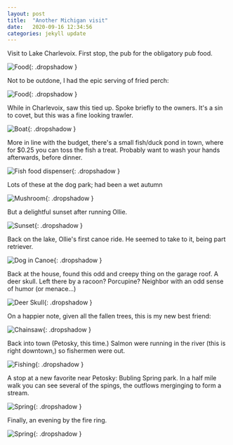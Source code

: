 ```yaml
---
layout: post
title:  "Another Michigan visit"
date:   2020-09-16 12:34:56
categories: jekyll update
---
```

Visit to Lake Charlevoix.  First stop, the pub for the obligatory pub food.

![Food](/images/2020-09-16-michigan/pub-food.jpeg){: .dropshadow }

Not to be outdone, I had the epic serving of fried perch:

![Food](/images/2020-09-16-michigan/perch.jpeg){: .dropshadow }

While in Charlevoix, saw this tied up.  Spoke briefly to the owners.  It's a sin to covet,
but this was a fine looking trawler.

![Boat](/images/2020-09-16-michigan/trawler.jpeg){: .dropshadow }

More in line with the budget, there's a small fish/duck pond in town, where for $0.25 you
can toss the fish a treat.  Probably want to wash your hands afterwards, before dinner.

![Fish food dispenser](/images/2020-09-16-michigan/fishfood.jpeg){: .dropshadow }

Lots of these at the dog park; had been a wet autumn

![Mushroom](/images/2020-09-16-michigan/mushroom.jpeg){: .dropshadow }

But a delightful sunset after running Ollie.

![Sunset](/images/2020-09-16-michigan/sunset.jpeg){: .dropshadow }

Back on the lake, Ollie's first canoe ride.  He seemed to take to it, being part retriever.

![Dog in Canoe](/images/2020-09-16-michigan/canoe.jpeg){: .dropshadow }

Back at the house, found this odd and creepy thing on the garage roof.  A deer skull.
Left there by a racoon?  Porcupine?  Neighbor with an odd sense of humor (or menace...)

![Deer Skull](/images/2020-09-16-michigan/creepy.jpeg){: .dropshadow }

On a happier note, given all the fallen trees, this is my new best friend:

![Chainsaw](/images/2020-09-16-michigan/chainsaw.jpeg){: .dropshadow }

Back into town (Petosky, this time.)  Salmon were running in the river (this is right downtown,)
so fishermen were out.

![Fishing](/images/2020-09-16-michigan/salmon.jpeg){: .dropshadow }

A stop at a new favorite near Petosky:  Bubling Spring park.  In a half mile walk you can see
several of the spings, the outflows merginging to form a stream.

![Spring](/images/2020-09-16-michigan/spring.jpeg){: .dropshadow }

Finally, an evening by the fire ring.

![Spring](/images/2020-09-16-michigan/fireside.jpeg){: .dropshadow }
